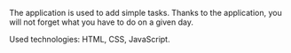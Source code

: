 The application is used to add simple tasks. Thanks to the application, you will not forget what you have to do on a given day.

Used technologies: HTML, CSS, JavaScript.
